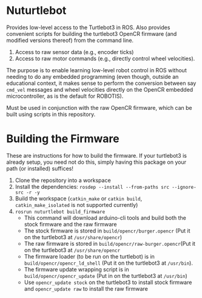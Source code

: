 # Nuturtlebot 
Provides low-level access to the Turtlebot3 in ROS. 
Also provides convenient scripts for building the turtlebot3 OpenCR firmware (and modified versions thereof) from the command line.

1. Access to raw sensor data (e.g., encoder ticks)
2. Access to raw motor commands (e.g., directly control wheel velocities).

The purpose is to enable learning low-level robot control in ROS without needing to do any embedded programming
(even though, outside an educational context, it makes sense to perform the conversion between say `cmd_vel` messages and
wheel velocities directly on the OpenCR embedded microcontroller, as is the default for ROBOTIS).

Must be used in conjunction with the raw OpenCR firmware, which can be built using scripts in this repository.

# Building the Firmware
These are instructions for how to build the firmware. If your turtlebot3 is already setup, you need not do this, simply having
this package on your path (or installed) suffices!

1. Clone the repository into a workspace
2. Install the dependencies: `rosdep --install --from-paths src --ignore-src -r -y`
3. Build the workspace (`catkin_make` or `catkin build`, `catkin_make_isolated` is not supported currently)
4. `rosrun nuturtlebot build_firmware`
   - This command will download arduino-cli tools and build both the stock firmware and the raw firmware
   - The stock firmware is stored in `build/opencr/burger.opencr` (Put it on the turtlebot3 at `/usr/share/opencr`)
   - The raw firmware is stored in `build/opencr/raw-burger.opencr`(Put it on the turtlebot3 at `/usr/share/opencr`
   - The firmware loader (to be run on the turtlebot) is in `build/opencr/opencr_ld_shell` (Put it on the turtlebot3 at `/usr/bin`).
   - The firmware update wrapping script is in `build/opencr/opencr_update` (Put in on the turtlebot3 at `/usr/bin`)
   - Use `opencr_update stock` on the turtlebot3 to install stock firmware and `opencr_update raw` to install the raw firmware
